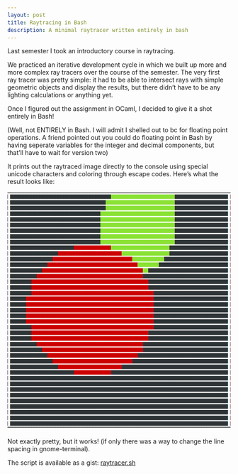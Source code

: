 ```yaml
---
layout: post
title: Raytracing in Bash
description: A minimal raytracer written entirely in bash
---
```


Last semester I took an introductory course in raytracing.

We practiced an iterative development cycle in which we built up more and more complex ray tracers over the course of the semester. The very first ray tracer was pretty simple: it had to be able to intersect rays with simple geometric objects and display the results, but there didn’t have to be any lighting calculations or anything yet.

Once I figured out the assignment in OCaml, I decided to give it a shot entirely in Bash!

(Well, not ENTIRELY in Bash. I will admit I shelled out to bc for floating point operations. A friend pointed out you could do floating point in Bash by having seperate variables for the integer and decimal components, but that’ll have to wait for version two)

It prints out the raytraced image directly to the console using special unicode characters and coloring through escape codes. Here’s what the result looks like:

![Bash ray tracer output](public/images/bash-ray-tracer.png)

Not exactly pretty, but it works! (if only there was a way to change the line spacing in gnome-terminal).

The script is available as a gist: [raytracer.sh](https://gist.github.com/herbps10/5d606d52e6d18b8c0f34825f22f9c713/)
